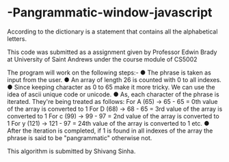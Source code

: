 # -Pangrammatic-window-javascript
According to the dictionary is a statement that contains all the alphabetical letters.

This code was submitted as a assignment given by Professor Edwin Brady at University of Saint Andrews under the course module of CS5002


The program will work on the following steps:-
● The phrase is taken as input from the user.
● An array of length 26 is counted with 0 to all indexes.
● Since keeping character as 0 to 65 make it more tricky. We can use the idea of ascii
unique code or unicode.
● As, each character of the phrase is iterated. They're being treated as follows:
For A (65) -> 65 - 65 = 0th value of the array is converted to 1
For D (68) -> 68 - 65 = 3rd value of the array is converted to 1
For c (99) -> 99 - 97 = 2nd value of the array is converted to 1
For y (121) -> 121 - 97 = 24th value of the array is converted to 1
etc.
● After the iteration is completed, if 1 is found in all indexes of the array the phrase is said
to be "pangrammatic" otherwise not.


This algorithm is submitted by Shivang Sinha.
